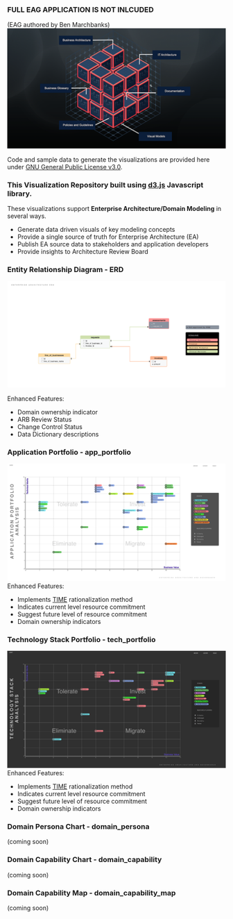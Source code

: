 ### FULL EAG APPLICATION IS NOT INLCUDED
(EAG authored by Ben Marchbanks)
![Image](/docs/assets/img/eag.png)

Code and sample data to generate the visualizations are provided here under [GNU General Public License v3.0](/docs/assets/img/license.txt).

### This Visualization Repository built using [d3.js](https://d3js.org) Javascript library.

These visualizations support **Enterprise Architecture/Domain Modeling** in several ways.
- Generate data driven visuals of key modeling concepts
- Provide a single source of truth for Enterprise Architecture (EA)
- Publish EA source data to stakeholders and application developers
- Provide insights to Architecture Review Board

### Entity Relationship Diagram - ERD
![Image](/docs/assets/img/erd.png)

Enhanced Features:
- Domain ownership indicator
- ARB Review Status
- Change Control Status
- Data Dictionary descriptions

### Application Portfolio - app_portfolio
![Image](/docs/assets/img/app_portfolio.png)
Enhanced Features:
- Implements [TIME](https://blog.planview.com/driving-transparency-time-analysis-apm/) rationalization method
- Indicates current level resource commitment
- Suggest future level of resource commitment
- Domain ownership indicators

### Technology Stack Portfolio - tech_portfolio
![Image](/docs/assets/img/tech_portfolio.png)
Enhanced Features:
- Implements [TIME](https://blog.planview.com/driving-transparency-time-analysis-apm/) rationalization method
- Indicates current level resource commitment
- Suggest future level of resource commitment
- Domain ownership indicators

### Domain Persona Chart - domain_persona
(coming soon)

### Domain Capability Chart - domain_capability
(coming soon)

### Domain Capability Map - domain_capability_map
(coming soon)

